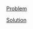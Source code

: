 [Problem](https://leetcode.com/problems/find-the-difference-of-two-arrays)

[Solution](https://leetcode.com/problems/find-the-difference-of-two-arrays/solutions/3481391/2215-find-the-difference-of-two-arrays-simple-solution)
